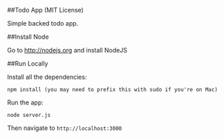 ##Todo App (MIT License)

Simple backed todo app.

##Install Node

Go to http://nodejs.org and install NodeJS


##Run Locally

Install all the dependencies:

    npm install (you may need to prefix this with sudo if you're on Mac)

Run the app:

    node server.js

Then navigate to `http://localhost:3000`